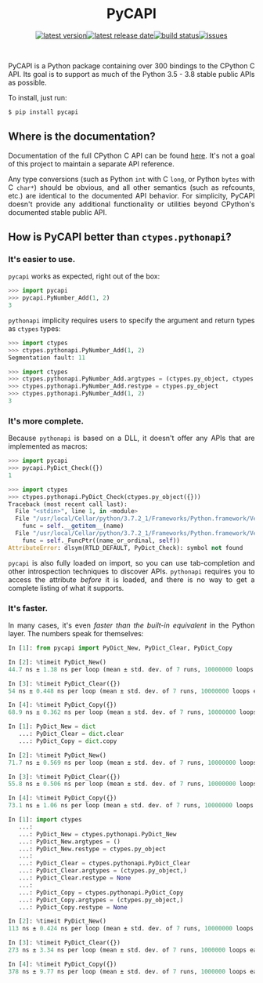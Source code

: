 <div align=justify>

<div align=center>

PyCAPI
======

[![latest version](https://img.shields.io/github/release-pre/brandtbucher/pycapi.svg?style=for-the-badge&label=latest)](https://pypi.org/project/pycapi/)[![latest release date](https://img.shields.io/github/release-date-pre/brandtbucher/pycapi.svg?style=for-the-badge&label=released)](https://github.com/brandtbucher/pycapi/releases)[![build status](https://img.shields.io/travis/com/brandtbucher/pycapi/master.svg?style=for-the-badge)](https://travis-ci.com/brandtbucher/pycapi)[![issues](https://img.shields.io/github/issues-raw/brandtbucher/pycapi.svg?label=issues&style=for-the-badge)](https://github.com/brandtbucher/pycapi/issues)

<br>

</div>

PyCAPI is a Python package containing over 300 bindings to the CPython C API. Its goal is to support as much of the Python 3.5 - 3.8 stable public APIs as possible.

To install, just run:
```sh
$ pip install pycapi
```

Where is the documentation?
---------------------------

Documentation of the full CPython C API can be found [here](https://docs.python.org/3/c-api/index.html). It's not a goal of this project to maintain a separate API reference.

Any type conversions (such as Python `int` with C `long`, or Python `bytes` with C `char*`) should be obvious, and all other semantics (such as refcounts, etc.) are identical to the documented API behavior. For simplicity, PyCAPI doesn't provide any additional functionality or utilities beyond CPython's documented stable public API.

How is PyCAPI better than `ctypes.pythonapi`?
---------------------------------------------

### It's easier to use.

`pycapi` works as expected, right out of the box:

```py
>>> import pycapi
>>> pycapi.PyNumber_Add(1, 2)
3
```

`pythonapi` implicity requires users to specify the argument and return types as `ctypes` types:

```py
>>> import ctypes
>>> ctypes.pythonapi.PyNumber_Add(1, 2)
Segmentation fault: 11
```

```py
>>> import ctypes
>>> ctypes.pythonapi.PyNumber_Add.argtypes = (ctypes.py_object, ctypes.py_object)
>>> ctypes.pythonapi.PyNumber_Add.restype = ctypes.py_object
>>> ctypes.pythonapi.PyNumber_Add(1, 2)
3
```

### It's more complete.

Because `pythonapi` is based on a DLL, it doesn't offer any APIs that are implemented as macros:

```py
>>> import pycapi
>>> pycapi.PyDict_Check({})
1
```

```py
>>> import ctypes
>>> ctypes.pythonapi.PyDict_Check(ctypes.py_object({}))
Traceback (most recent call last):
  File "<stdin>", line 1, in <module>
  File "/usr/local/Cellar/python/3.7.2_1/Frameworks/Python.framework/Versions/3.7/lib/python3.7/ctypes/__init__.py", line 369, in __getattr__
    func = self.__getitem__(name)
  File "/usr/local/Cellar/python/3.7.2_1/Frameworks/Python.framework/Versions/3.7/lib/python3.7/ctypes/__init__.py", line 374, in __getitem__
    func = self._FuncPtr((name_or_ordinal, self))
AttributeError: dlsym(RTLD_DEFAULT, PyDict_Check): symbol not found
```

`pycapi` is also fully loaded on import, so you can use tab-completion and other introspection techniques to discover APIs. `pythonapi` requires you to access the attribute _before_ it is loaded, and there is no way to get a complete listing of what it supports.

### It's faster.

In many cases, it's even _faster than the built-in equivalent_ in the Python layer. The numbers speak for themselves:

```py
In [1]: from pycapi import PyDict_New, PyDict_Clear, PyDict_Copy

In [2]: %timeit PyDict_New()
44.7 ns ± 1.38 ns per loop (mean ± std. dev. of 7 runs, 10000000 loops each)

In [3]: %timeit PyDict_Clear({})
54 ns ± 0.448 ns per loop (mean ± std. dev. of 7 runs, 10000000 loops each)

In [4]: %timeit PyDict_Copy({})
68.9 ns ± 0.362 ns per loop (mean ± std. dev. of 7 runs, 10000000 loops each)
```

```py
In [1]: PyDict_New = dict
   ...: PyDict_Clear = dict.clear
   ...: PyDict_Copy = dict.copy

In [2]: %timeit PyDict_New()
71.7 ns ± 0.569 ns per loop (mean ± std. dev. of 7 runs, 10000000 loops each)

In [3]: %timeit PyDict_Clear({})
55.8 ns ± 0.506 ns per loop (mean ± std. dev. of 7 runs, 10000000 loops each)

In [4]: %timeit PyDict_Copy({})
73.1 ns ± 1.06 ns per loop (mean ± std. dev. of 7 runs, 10000000 loops each)
```

```py
In [1]: import ctypes
   ...: 
   ...: PyDict_New = ctypes.pythonapi.PyDict_New
   ...: PyDict_New.argtypes = ()
   ...: PyDict_New.restype = ctypes.py_object
   ...: 
   ...: PyDict_Clear = ctypes.pythonapi.PyDict_Clear
   ...: PyDict_Clear.argtypes = (ctypes.py_object,)
   ...: PyDict_Clear.restype = None
   ...: 
   ...: PyDict_Copy = ctypes.pythonapi.PyDict_Copy
   ...: PyDict_Copy.argtypes = (ctypes.py_object,)
   ...: PyDict_Copy.restype = None

In [2]: %timeit PyDict_New()
113 ns ± 0.424 ns per loop (mean ± std. dev. of 7 runs, 10000000 loops each)

In [3]: %timeit PyDict_Clear({})
273 ns ± 3.34 ns per loop (mean ± std. dev. of 7 runs, 1000000 loops each)

In [4]: %timeit PyDict_Copy({})
378 ns ± 9.77 ns per loop (mean ± std. dev. of 7 runs, 1000000 loops each)
```

</div>
